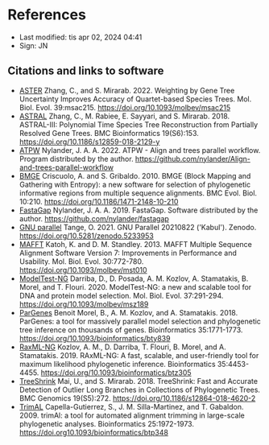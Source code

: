 # References

- Last modified: tis apr 02, 2024  04:41
- Sign: JN

## Citations and links to software

- [ASTER](https://github.com/chaoszhang/ASTER) Zhang, C., and S. Mirarab. 2022.
  Weighting by Gene Tree Uncertainty Improves Accuracy of Quartet-based Species
  Trees. Mol. Biol. Evol. 39:msac215. <https://doi.org/10.1093/molbev/msac215>
- [ASTRAL](https://github.com/smirarab/ASTRAL) Zhang, C., M. Rabiee, E.
  Sayyari, and S. Mirarab. 2018. ASTRAL-III: Polynomial Time Species Tree
  Reconstruction from Partially Resolved Gene Trees. BMC Bioinformatics
  19(S6):153. <https://doi.org/10.1186/s12859-018-2129-y>
- [ATPW](https://github.com/nylander/Align-and-trees-parallel-workflow)
  Nylander, J. A. A. 2022. ATPW - Align and trees parallel workflow. Program
  distributed by the author.
  <https://github.com/nylander/Align-and-trees-parallel-workflow>
- [BMGE](http://ftp.pasteur.fr/pub/gensoft/projects/BMGE/) Criscuolo, A. and S.
  Gribaldo. 2010. BMGE (Block Mapping and Gathering with Entropy): a new
  software for selection of phylogenetic informative regions from multiple
  sequence alignments. BMC Evol. Biol. 10:210.
  <https://doi.org/10.1186/1471-2148-10-210>
- [FastaGap](https://github.com/nylander/fastagap) Nylander, J. A. A. 2019.
  FastaGap. Software distributed by the author.
  <https://github.com/nylander/fastagap>
- [GNU parallel](https://www.gnu.org/software/parallel) Tange, O. 2021. GNU
  Parallel 20210822 ('Kabul'). Zenodo. <https://doi.org/10.5281/zenodo.5233953>
- [MAFFT](https://mafft.cbrc.jp/alignment/software/) Katoh, K. and D. M.
  Standley. 2013. MAFFT Multiple Sequence Alignment Software Version 7:
  Improvements in Performance and Usability. Mol. Biol. Evol. 30:772-780.
  <https://doi.org/10.1093/molbev/mst010>
- [ModelTest-NG](https://github.com/ddarriba/modeltest) Darriba, D., D. Posada,
  A. M. Kozlov, A. Stamatakis, B. Morel, and T. Flouri. 2020. ModelTest-NG: a
  new and scalable tool for DNA and protein model selection. Mol. Biol. Evol.
  37:291-294. <https://doi.org/10.1093/molbev/msz189>
- [ParGenes](https://github.com/BenoitMorel/ParGenes) Benoit Morel, B., A. M.
  Kozlov, and A. Stamatakis. 2018. ParGenes: a tool for massively parallel
  model selection and phylogenetic tree inference on thousands of genes.
  Bioinformatics 35:1771-1773. <https://doi.org/10.1093/bioinformatics/bty839>
- [RaxML-NG](https://github.com/amkozlov/raxml-ng) Kozlov, A. M., D. Darriba,
  T. Flouri, B. Morel, and A. Stamatakis. 2019. RAxML-NG: A fast, scalable, and
  user-friendly tool for maximum likelihood phylogenetic inference.
  Bioinformatics 35:4453-4455. <https://doi.org/10.1093/bioinformatics/btz305>
- [TreeShrink](https://github.com/uym2/TreeShrink) Mai, U., and S. Mirarab.
  2018. TreeShrink: Fast and Accurate Detection of Outlier Long Branches in
  Collections of Phylogenetic Trees. BMC Genomics 19(S5):272.
  <https://doi.org/10.1186/s12864-018-4620-2>
- [TrimAL](https://github.com/inab/trimal) Capella-Gutierrez, S., J. M.
  Silla-Martinez, and T. Gabaldon. 2009. trimAl: a tool for automated alignment
  trimming in large-scale phylogenetic analyses. Bioinformatics 25:1972-1973.
  <https://doi.org10.1093/bioinformatics/btp348>


